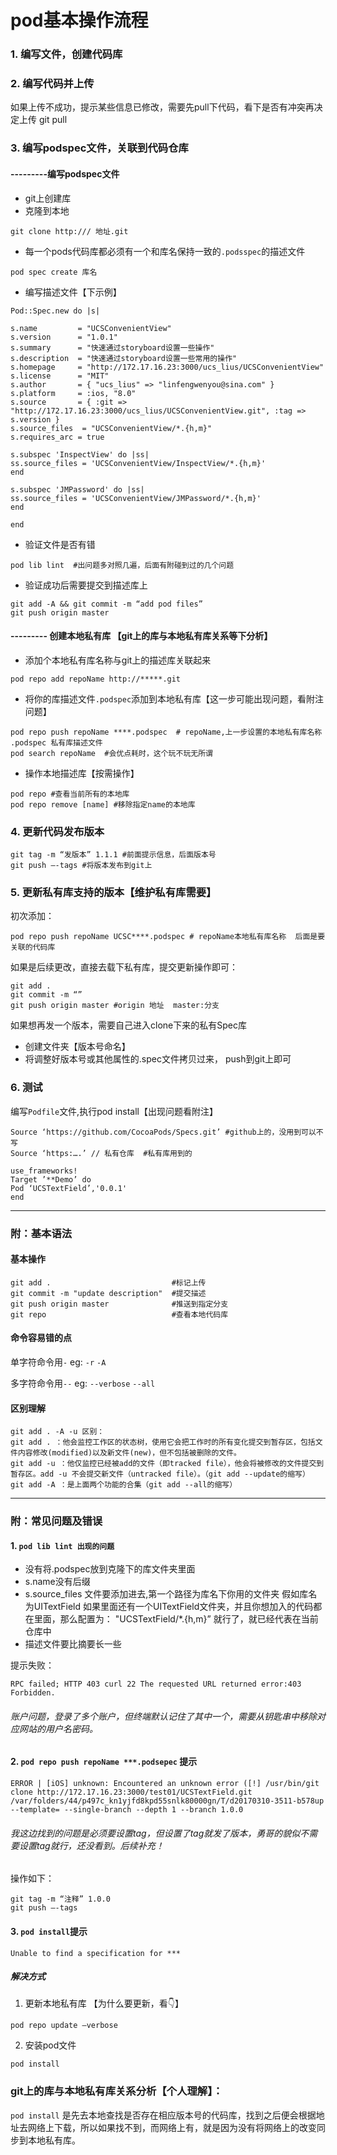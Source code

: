 # pod基本操作流程

### 1. 编写文件，创建代码库

### 2. 编写代码并上传

如果上传不成功，提示某些信息已修改，需要先pull下代码，看下是否有冲突再决定上传
git pull

### 3. 编写podspec文件，关联到代码仓库

#### ---------编写podspec文件
* git上创建库
* 克隆到本地
``` obj
git clone http:/// 地址.git
```
* 每一个pods代码库都必须有一个和库名保持一致的`.podsspec`的描述文件

``` obj
pod spec create 库名
```
* 编写描述文件【下示例】

``` obj
Pod::Spec.new do |s|

s.name         = "UCSConvenientView"
s.version      = "1.0.1"
s.summary      = "快速通过storyboard设置一些操作"
s.description  = "快速通过storyboard设置一些常用的操作"
s.homepage     = "http://172.17.16.23:3000/ucs_lius/UCSConvenientView"
s.license      = "MIT"
s.author       = { "ucs_lius" => "linfengwenyou@sina.com" }
s.platform     = :ios, "8.0"
s.source       = { :git => "http://172.17.16.23:3000/ucs_lius/UCSConvenientView.git", :tag => s.version }
s.source_files  = "UCSConvenientView/*.{h,m}"
s.requires_arc = true

s.subspec 'InspectView' do |ss|
ss.source_files = 'UCSConvenientView/InspectView/*.{h,m}'
end

s.subspec 'JMPassword' do |ss|
ss.source_files = 'UCSConvenientView/JMPassword/*.{h,m}'
end

end
```

* 验证文件是否有错

``` obj
pod lib lint  #出问题多对照几遍，后面有附碰到过的几个问题
```

* 验证成功后需要提交到描述库上

``` obj
git add -A && git commit -m “add pod files”
git push origin master
```


#### --------- 创建本地私有库 【git上的库与本地私有库关系等下分析】

* 添加个本地私有库名称与git上的描述库关联起来
``` obj
pod repo add repoName http://*****.git
```

* 将你的库描述文件`.podspec`添加到本地私有库【这一步可能出现问题，看附注问题】
``` obj
pod repo push repoName ****.podspec  # repoName,上一步设置的本地私有库名称 .podspec 私有库描述文件
pod search repoName  #会优点耗时，这个玩不玩无所谓
```


* 操作本地描述库【按需操作】
``` obj
pod repo #查看当前所有的本地库
pod repo remove [name] #移除指定name的本地库
```


### 4. 更新代码发布版本
``` obj
git tag -m “发版本” 1.1.1 #前面提示信息，后面版本号
git push —-tags #将版本发布到git上
```

### 5. 更新私有库支持的版本【维护私有库需要】


初次添加：
``` obj
pod repo push repoName UCSC****.podspec # repoName本地私有库名称  后面是要关联的代码库
```
如果是后续更改，直接去载下私有库，提交更新操作即可：
``` obj
git add . 
git commit -m “” 
git push origin master #origin 地址  master:分支
```
如果想再发一个版本，需要自己进入clone下来的私有Spec库

*  创建文件夹【版本号命名】
*  将调整好版本号或其他属性的.spec文件拷贝过来， push到git上即可


### 6. 测试
编写`Podfile`文件,执行pod install【出现问题看附注】
``` obj
Source ‘https://github.com/CocoaPods/Specs.git’ #github上的，没用到可以不写
Source ‘https:….’ // 私有仓库  #私有库用到的

use_frameworks!
Target ’**Demo’ do
Pod ‘UCSTextField’,'0.0.1'
end
```

******

### 附：基本语法

#### 基本操作
``` obj
git add .                           #标记上传
git commit -m "update description"  #提交描述
git push origin master              #推送到指定分支
git repo                            #查看本地代码库

```

#### 命令容易错的点
单字符命令用`-`  eg: `-r` `-A`

多字符命令用`--` eg: `--verbose` `--all`

#### 区别理解
``` obj
git add . -A -u 区别：
git add . ：他会监控工作区的状态树，使用它会把工作时的所有变化提交到暂存区，包括文件内容修改(modified)以及新文件(new)，但不包括被删除的文件。
git add -u ：他仅监控已经被add的文件（即tracked file），他会将被修改的文件提交到暂存区。add -u 不会提交新文件（untracked file）。（git add --update的缩写）
git add -A ：是上面两个功能的合集（git add --all的缩写）
```

***

### 附：常见问题及错误

#### 1. `pod lib lint 出现的问题`
* 没有将.podspec放到克隆下的库文件夹里面
* s.name没有后缀
* s.source_files 文件要添加进去,第一个路径为库名下你用的文件夹
假如库名为UITextField
如果里面还有一个UITextField文件夹，并且你想加入的代码都在里面，那么配置为：
"UCSTextField/*.{h,m}” 就行了，就已经代表在当前仓库中
* 描述文件要比摘要长一些


提示失败：
``` obj
RPC failed; HTTP 403 curl 22 The requested URL returned error:403 Forbidden. 
```
###### 账户问题，登录了多个账户，但终端默认记住了其中一个，需要从钥匙串中移除对应网站的用户名密码。


#### 2. `pod repo push repoName ***.podsepec` 提示
``` obj
ERROR | [iOS] unknown: Encountered an unknown error ([!] /usr/bin/git clone http://172.17.16.23:3000/test01/UCSTextField.git /var/folders/44/p497c_kn1yjfd8kpd55snlk80000gn/T/d20170310-3511-b578up --template= --single-branch --depth 1 --branch 1.0.0

```
###### 我这边找到的问题是必须要设置tag，但设置了tag就发了版本，勇哥的貌似不需要设置tag就行，还没看到。后续补充！
操作如下：
``` obj
git tag -m “注释” 1.0.0
git push —-tags
```


#### 3. `pod install`提示
`Unable to find a specification for ***`
##### 解决方式
1. 更新本地私有库  【为什么要更新，看👇】
``` obj
pod repo update —verbose
```
2. 安装pod文件
``` obj
pod install
```
### git上的库与本地私有库关系分析【个人理解】： 
`pod install` 是先去本地查找是否存在相应版本号的代码库，找到之后便会根据地址去网络上下载，所以如果找不到，而网络上有，就是因为没有将网络上的改变同步到本地私有库。



